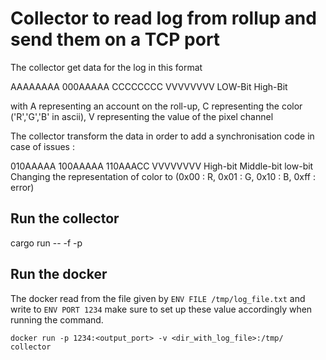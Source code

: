 # Collector to read log from rollup and send them on a TCP port

The collector get data for the log in this format

AAAAAAAA 000AAAAA CCCCCCCC VVVVVVVV
LOW-Bit  High-Bit

with A representing an account on the roll-up,
C representing the color ('R','G','B' in ascii),
V representing the value of the pixel channel

The collector transform the data in order to add a synchronisation
code in case of issues :

010AAAAA 100AAAAA 110AAACC VVVVVVVV
   High-bit Middle-bit low-bit
Changing the representation of color to (0x00 : R, 0x01 : G, 0x10 : B, 0xff : error)
## Run the collector
cargo run -- -f <logfile> -p <port>


## Run the docker

The docker read from the file given by `ENV FILE /tmp/log_file.txt` and write to `ENV PORT 1234`
make sure to set up these value accordingly when running the command.

`docker run -p 1234:<output_port> -v <dir_with_log_file>:/tmp/  collector`
